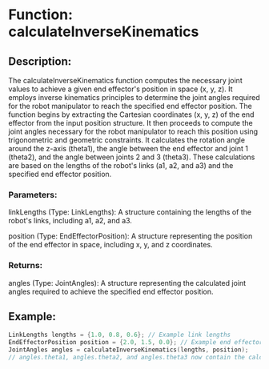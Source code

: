 # Function: calculateInverseKinematics

## Description:

The calculateInverseKinematics function computes the necessary joint values to achieve a given end effector's position in space (x, y, z). It employs inverse kinematics principles to determine the joint angles required for the robot manipulator to reach the specified end effector position. 
The function begins by extracting the Cartesian coordinates (x, y, z) of the end effector from the input position structure. It then proceeds to compute the joint angles necessary for the robot manipulator to reach this position using trigonometric and geometric constraints. It calculates the rotation angle around the z-axis (theta1), the angle between the end effector and joint 1 (theta2), and the angle between joints 2 and 3 (theta3). These calculations are based on the lengths of the robot's links (a1, a2, and a3) and the specified end effector position.

### Parameters:

linkLengths (Type: LinkLengths): A structure containing the lengths of the robot's links, including a1, a2, and a3.

position (Type: EndEffectorPosition): A structure representing the position of the end effector in space, including x, y, and z coordinates.

### Returns:

angles (Type: JointAngles): A structure representing the calculated joint angles required to achieve the specified end effector position.

## Example:
```cpp
LinkLengths lengths = {1.0, 0.8, 0.6}; // Example link lengths
EndEffectorPosition position = {2.0, 1.5, 0.0}; // Example end effector position
JointAngles angles = calculateInverseKinematics(lengths, position);
// angles.theta1, angles.theta2, and angles.theta3 now contain the calculated joint angles
```
